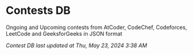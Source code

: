 # Contests DB

Ongoing and Upcoming contests from AtCoder, CodeChef, Codeforces, LeetCode and GeeksforGeeks in JSON format

*Contest DB last updated at Thu, May 23, 2024 3:38 AM*  
